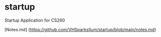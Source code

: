# startup
Startup Application for CS260

[Notes.md] (https://github.com/VHSparksIlum/startup/blob/main/notes.md)
